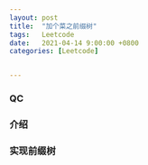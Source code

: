 ```yaml
---
layout: post
title:  "加个菜之前缀树"
tags:   Leetcode
date:   2021-04-14 9:00:00 +0800
categories: [Leetcode]


---
```


### QC

### 介绍

### 实现前缀树